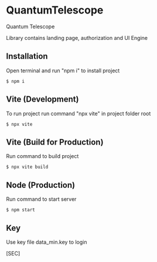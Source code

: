 # QuantumTelescope
Quantum Telescope

Library contains landing page, authorization and UI Engine

## Installation
Open terminal and run "npm i" to install project
```
$ npm i
```

## Vite (Development)
To run project run command "npx vite" in project folder root
```
$ npx vite
```
## Vite (Build for Production)
Run command to build project
```
$ npx vite build
```
## Node (Production)
Run command to start server 
```
$ npm start
```
## Key
Use key file data_min.key to login


[SEC]